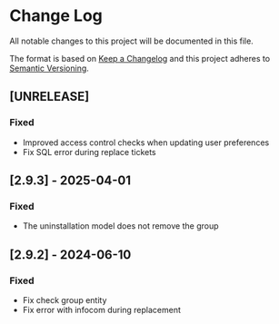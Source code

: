 # Change Log

All notable changes to this project will be documented in this file.

The format is based on [Keep a Changelog](http://keepachangelog.com/)
and this project adheres to [Semantic Versioning](http://semver.org/).

## [UNRELEASE]

### Fixed
- Improved access control checks when updating user preferences
- Fix SQL error during replace tickets

## [2.9.3] - 2025-04-01

### Fixed

- The uninstallation model does not remove the group

## [2.9.2] - 2024-06-10

### Fixed

- Fix check group entity
- Fix error with infocom during replacement
